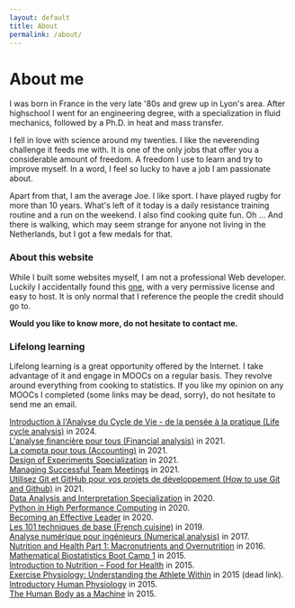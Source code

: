 ```yaml
---
layout: default
title: About
permalink: /about/
---
```



# About me

I was born in France in the very late '80s and grew up in Lyon's area. After
highschool I went for an engineering degree, with a specialization in fluid 
mechanics, followed by a Ph.D. in heat and mass transfer. 

I fell in love with science around my twenties. I like the neverending challenge it feeds me with. 
It is one of the only jobs that offer you a considerable amount of freedom. 
A freedom I use to learn and try to improve myself. In a word, I feel so lucky to have a job I am passionate about. 

Apart from that, I am the average Joe. I like sport. I have played rugby for more than 10 years. What's left of it today is a daily resistance training routine and a run on the weekend. I also find cooking quite fun. Oh ... And there is walking, which may seem strange for anyone not living in the Netherlands, but I got a few medals for that. 

### About this website

While I built some websites myself, I am not a professional Web developer.
Luckily I accidentally found this [one](https://github.com/pauliacomi/pauliacomi.github.com),
with a very permissive license and easy to host. It is only normal that I 
reference the people the credit should go to. 

**Would you like to know more, do not hesitate to contact me.**

### Lifelong learning

Lifelong learning is a great opportunity offered by the Internet. 
I take advantage of it and engage in MOOCs on a regular basis. 
They revolve around everything from cooking to statistics. 
If you like my opinion on any MOOCs I completed (some links may be dead, sorry), do not hesitate to send me an email.

[Introduction à l'Analyse du Cycle de Vie - de la pensée à la pratique (Life cycle analysis)](https://www.edx.org/course/cycle-de-vie) in 2024. <br/>
[L'analyse financière pour tous (Financial analysis)](https://www.fun-mooc.fr/en/cours/lanalyse-financiere-pour-tous/) in 2021. <br/>
[La compta pour tous (Accounting)](https://www.fun-mooc.fr/en/cours/la-compta-pour-tous/) in 2021. <br/>
[Design of Experiments Specialization](https://www.coursera.org/specializations/design-experiments) in 2021. <br/>
[Managing Successful Team Meetings](https://alison.com/course/business-communication-managing-successful-team-meetings-revised) in 2021. <br/>
[Utilisez Git et GitHub pour vos projets de développement (How to use Git and Github)](https://openclassrooms.com/fr/courses/5641721-utilisez-git-et-github-pour-vos-projets-de-developpement) in 2021. <br/>
[Data Analysis and Interpretation Specialization](https://www.coursera.org/specializations/data-analysis) in 2020. <br/>
[Python in High Performance Computing](https://www.futurelearn.com/courses/python-in-hpc) in 2020. <br/>
[Becoming an Effective Leader](https://www.edx.org/course/becoming-an-effective-leader) in 2020. <br/>
[Les 101 techniques de base (French cuisine)](https://mooc.afpa.fr/courses/course-v1:afpa+replay_2020+2020/about) in 2019. <br/>
[Analyse numérique pour ingénieurs (Numerical analysis)](https://courseware.epfl.ch/courses/course-v1:EPFL+analyse-numerique+2020/about) in 2017. <br/>
[Nutrition and Health Part 1: Macronutrients and Overnutrition](https://courses.edx.org/courses/course-v1:WageningenX+NUTR101x+2T2015/course/) in 2016. <br/>
[Mathematical Biostatistics Boot Camp 1](https://www.coursera.org/learn/biostatistics) in 2015. <br/>
[Introduction to Nutrition – Food for Health](https://courses.edx.org/courses/WageningenX/NUTR101x/1T2014/course/) in 2015. <br/>
[Exercise Physiology: Understanding the Athlete Within](https://www.classcentral.com/course/exphys-497) in 2015 (dead link). <br/>
[Introductory Human Physiology](https://www.coursera.org/learn/physiology) in 2015. <br/>
[The Human Body as a Machine](https://www.classcentral.com/course/open2study-the-human-body-as-a-machine-1417) in 2015. <br/>
